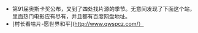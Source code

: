 - 第91届奥斯卡奖公布，又到了四处找片源的季节。无意间发现了下面这个站，里面热门电影应有尽有，并且都有百度网盘地址。
- [村长看啥片-愿世界和平](http://www.qwspcz.com/）
